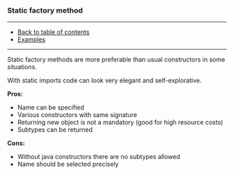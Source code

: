 ### Static factory method

---

* [Back to table of contents]()
* [Examples](Main.java)

---

Static factory methods are more preferable than usual constructors in some situations.

With static imports code can look very elegant and self-explorative.

<b>Pros:</b>
* Name can be specified
* Various constructors with same signature
* Returning new object is not a mandatory (good for high resource costs) 
* Subtypes can be returned

<b>Cons:</b> 
* Without java constructors there are no subtypes allowed
* Name should be selected precisely